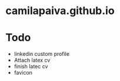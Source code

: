 # camilapaiva.github.io

# Todo

* linkedin custom profile
* Attach latex cv
* finish latec cv
* favicon
